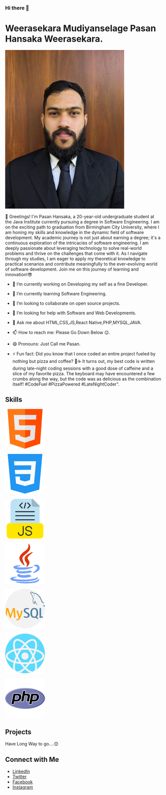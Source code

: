 ### Hi there 👋

# Weerasekara Mudiyanselage Pasan Hansaka Weerasekara.

![Profile Picture](profile.jpg)

👋 Greetings! I'm Pasan Hansaka, a 20-year-old undergraduate student at the Java Institute currently pursuing a degree in Software Engineering. I am on the exciting path to graduation from Birmingham City University, where I am honing my skills and knowledge in the dynamic field of software development. My academic journey is not just about earning a degree; it's a continuous exploration of the intricacies of software engineering. I am deeply passionate about leveraging technology to solve real-world problems and thrive on the challenges that come with it. As I navigate through my studies, I am eager to apply my theoretical knowledge to practical scenarios and contribute meaningfully to the ever-evolving world of software development. Join me on this journey of learning and innovation!😎

- 🔭 I’m currently working on Developing my self as a fine Developer.

- 🌱 I’m currently learning Software Engineering.

- 👯 I’m looking to collaborate on open source projects.

- 🤔 I’m looking for help with Software and Web Developments.

- 💬 Ask me about HTML,CSS,JS,React Native,PHP,MYSQL,JAVA.

- 📫 How to reach me: Please Go Down Below 😉.

- 😄 Pronouns: Just Call me Pasan.

- ⚡ Fun fact: Did you know that I once coded an entire project fueled by nothing but pizza and coffee? 🍕☕ It turns out, my best code is written during late-night coding sessions with a good dose of caffeine and a slice of my favorite pizza. The keyboard may have encountered a few crumbs along the way, but the code was as delicious as the combination itself! #CodeFuel #PizzaPowered #LateNightCoder".

## Skills

  ![Profile Picture](html.png)

  ![Profile Picture](./images/css.png)

  ![Profile Picture](js.png)

  ![Profile Picture](java.png)

  ![Profile Picture](mysql.png)

  ![Profile Picture](react.png)

  ![Profile Picture](php.png)

## Projects

Have Long Way to go....😊

## Connect with Me

- [LinkedIn](https://www.linkedin.com/in/pasan-hansaka-114341257/)
- [Twitter](https://twitter.com/pasanhansaka26)
- [Facebook](https://www.facebook.com/pasan.hansaka.71?mibextid=308UXlBs9A8XJry9)
- [Instagram](https://instagram.com/pasan_hansaka?igshid=OGY3MTU3OGY1Mw==)
